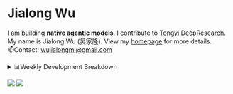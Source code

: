 #  Jialong Wu

I am building **native agentic models**. I contribute to [Tongyi DeepResearch](https://github.com/Alibaba-NLP/DeepResearch).<br>
My name is Jialong Wu (吴家隆). View my [homepage](https://callanwu.github.io/) for more details. <br>
📫Contact: wujialongml@gmail.com


<details><summary>📊Weekly Development Breakdown</summary>

<!--START_SECTION:waka-->

```txt
From: 20 October 2025 - To: 27 October 2025

Total Time: 4 hrs 18 mins

Python       2 hrs 46 mins   ████████████████░░░░░░░░░   64.45 %
JSON         1 hr 26 mins    ████████▒░░░░░░░░░░░░░░░░   33.59 %
Git Config   4 mins          ▒░░░░░░░░░░░░░░░░░░░░░░░░   01.58 %
TeX          0 secs          ░░░░░░░░░░░░░░░░░░░░░░░░░   00.31 %
CSV          0 secs          ░░░░░░░░░░░░░░░░░░░░░░░░░   00.05 %
```

<!--END_SECTION:waka-->

[![wakatime](https://wakatime.com/badge/user/c6720b29-9431-4a60-bc9d-e1fb2b6bd65f.svg)](https://wakatime.com/@c6720b29-9431-4a60-bc9d-e1fb2b6bd65f)
</details>

[![](https://img.shields.io/badge/Google%20Scholar-4385FE.svg?&color=d6d6d6&style=flat-square&logo=google-scholar)](https://scholar.google.com/citations?user=6eg2m4YAAAAJ)
![](https://komarev.com/ghpvc/?username=callanwu)
